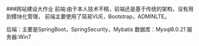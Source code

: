 ###网站建设大作业
前端:由于本人技术不精，前端还是基于传统的架构，没有用到模块化管理，
    前端主要使用了简易VUE，Bootstrap，ADMINLTE。
  
后端：主要是SpringBoot，SpringSecurity，Mybatis
数据库：Mysql8.0.21
服务器:Win7

    